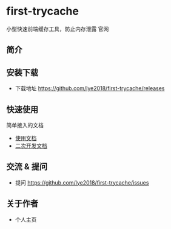 # first-trycache

小型快速前端缓存工具，防止内存泄露
官网 
## 简介

## 安装下载

- 下载地址 https://github.com/lye2018/first-trycache/releases

## 快速使用

简单接入的文档

- [使用文档](./doc/use/README.md)
- [二次开发文档](./doc/dev/README.md)

## 交流 & 提问

- 提问 https://github.com/lye2018/first-trycache/issues

## 关于作者

- 个人主页 